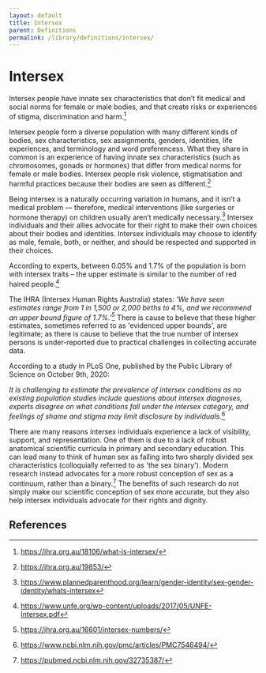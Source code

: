 ```yaml
---
layout: default
title: Intersex
parent: Definitions
permalink: /library/definitions/intersex/
---
```


# Intersex

Intersex people have innate sex characteristics that don’t fit medical and social norms for female or male bodies, and that create risks or experiences of stigma, discrimination and harm.[^1]

Intersex people form a diverse population with many different kinds of bodies, sex characteristics, sex assignments, genders, identities, life experiences, and terminology and word preferencess. What they share in common is an experience of having innate sex characteristics (such as chromosomes, gonads or hormones) that differ from medical norms for female or male bodies. Intersex people risk violence, stigmatisation and harmful practices because their bodies are seen as different.[^2]

Being intersex is a naturally occurring variation in humans, and it isn’t a medical problem — therefore, medical interventions (like surgeries or hormone therapy) on children usually aren’t medically necessary.[^3] Intersex individuals and their allies advocate for their right to make their own choices about their bodies and identities. Intersex individuals may choose to identify as male, female, both, or neither, and should be respected and supported in their choices.

According to experts, between 0.05% and 1.7% of the population is born with intersex traits – the upper estimate is similar to the number of red haired people.[^4]

The IHRA (Intersex Human Rights Australia) states: *'We have seen estimates range from 1 in 1,500 or 2,000 births to 4%, and we recommend an upper bound figure of 1.7%.'*[^5] There is cause to believe that these higher estimates, sometimes referred to as 'evidenced upper bounds', are legitimate; as there is cause to believe that the true number of intersex persons is under-reported due to practical challenges in collecting accurate data. 

According to a study in PLoS One, published by the Public Library of Science on October 9th, 2020:

*It is challenging to estimate the prevalence of intersex conditions as no existing population studies include questions about intersex diagnoses, experts disagree on what conditions fall under the intersex category, and feelings of shame and stigma may limit disclosure by individuals.*[^6]

There are many reasons intersex individuals experience a lack of visibility, support, and representation. One of them is due to a lack of robust anatomical scientific curricula in primary and secondary education. This can lead many to think of human sex as falling into two sharply divided sex characteristics (colloquially referred to as 'the sex binary'). Modern research instead advocates for a more robust conception of sex as a continuum, rather than a binary.[^7] The benefits of such research do not simply make our scientific conception of sex more accurate, but they also help intersex individuals advocate for their rights and dignity.

## References

[^1]: <https://ihra.org.au/18106/what-is-intersex/>
[^2]: <https://ihra.org.au/19853/>
[^3]: <https://www.plannedparenthood.org/learn/gender-identity/sex-gender-identity/whats-intersex>
[^4]: <https://www.unfe.org/wp-content/uploads/2017/05/UNFE-Intersex.pdf>
[^5]: <https://ihra.org.au/16601/intersex-numbers/>
[^6]: <https://www.ncbi.nlm.nih.gov/pmc/articles/PMC7546494/>
[^7]: <https://pubmed.ncbi.nlm.nih.gov/32735387/>
